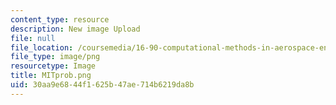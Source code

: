 ```yaml
---
content_type: resource
description: New image Upload
file: null
file_location: /coursemedia/16-90-computational-methods-in-aerospace-engineering-spring-2014/30aa9e6844f1625b47ae714b6219da8b_MITprob.png
file_type: image/png
resourcetype: Image
title: MITprob.png
uid: 30aa9e68-44f1-625b-47ae-714b6219da8b
---
```

